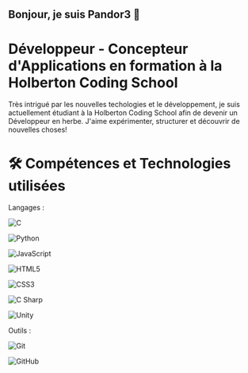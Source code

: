 ## Bonjour, je suis Pandor3 👋

# Développeur - Concepteur d'Applications en formation à la Holberton Coding School
Très intrigué par les nouvelles techologies et le développement, je suis actuellement étudiant à la Holberton Coding School afin de devenir un Développeur en herbe.
J'aime expérimenter, structurer et découvrir de nouvelles choses!

# 🛠️ Compétences et Technologies utilisées 

Langages :

![C](https://img.shields.io/badge/C-00599C?style=for-the-badge&logo=c&logoColor=white)

![Python](https://img.shields.io/badge/Python-3776AB?style=for-the-badge&logo=python&logoColor=white)

![JavaScript](https://img.shields.io/badge/JavaScript-F7DF1E?style=for-the-badge&logo=javascript&logoColor=black)

![HTML5](https://img.shields.io/badge/HTML5-E34F26?style=for-the-badge&logo=html5&logoColor=white)

![CSS3](https://img.shields.io/badge/CSS3-1572B6?style=for-the-badge&logo=css3&logoColor=white)

![C Sharp](https://img.shields.io/badge/C%23-239120?style=for-the-badge&logo=c-sharp&logoColor=white)

![Unity](https://img.shields.io/badge/Unity-000000?style=for-the-badge&logo=unity&logoColor=white)

Outils :

![Git](https://img.shields.io/badge/Git-F05032?style=for-the-badge&logo=git&logoColor=white)

![GitHub](https://img.shields.io/badge/GitHub-181717?style=for-the-badge&logo=github&logoColor=white)

